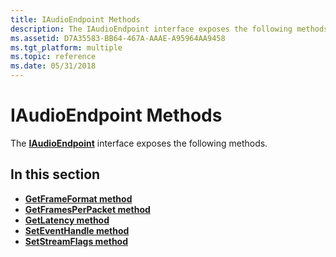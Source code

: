 ```yaml
---
title: IAudioEndpoint Methods
description: The IAudioEndpoint interface exposes the following methods.
ms.assetid: D7A35583-BB64-467A-AAAE-A95964AA9458
ms.tgt_platform: multiple
ms.topic: reference
ms.date: 05/31/2018
---
```


# IAudioEndpoint Methods

The [**IAudioEndpoint**](/windows/desktop/api/Audioengineendpoint/nn-audioengineendpoint-iaudioendpoint) interface exposes the following methods.

## In this section

-   [**GetFrameFormat method**](/windows/desktop/api/Audioengineendpoint/nf-audioengineendpoint-iaudioendpoint-getframeformat)
-   [**GetFramesPerPacket method**](/windows/desktop/api/Audioengineendpoint/nf-audioengineendpoint-iaudioendpoint-getframesperpacket)
-   [**GetLatency method**](/windows/desktop/api/Audioengineendpoint/nf-audioengineendpoint-iaudioendpoint-getlatency)
-   [**SetEventHandle method**](/windows/desktop/api/Audioengineendpoint/nf-audioengineendpoint-iaudioendpoint-seteventhandle)
-   [**SetStreamFlags method**](/windows/desktop/api/Audioengineendpoint/nf-audioengineendpoint-iaudioendpoint-setstreamflags)

 

 





